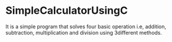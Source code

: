 # SimpleCalculatorUsingC

It is a simple program that solves four basic operation i.e, addition, subtraction, multiplication and division using 3different methods.
